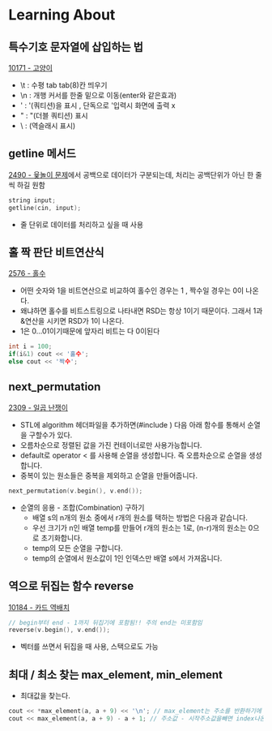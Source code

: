 # Learning About

## 특수기호 문자열에 삽입하는 법

[10171 - 고양이](https://www.acmicpc.net/problem/10171)

- \t : 수평 tab tab(8)칸 띄우기
- \n : 개행 커서를 한줄 밑으로 이동(enter와 같은효과)
- \' : '(쿼티션)을 표시 , 단독으로 '입력시 화면에 출력 x
- \" : "(더블 쿼티션) 표시
- \\ : \(역슬래시 표시)

## getline 메서드

[2490 - 윷놀이 문제](https://www.acmicpc.net/problem/2490)에서 공백으로 데이터가 구분되는데, 처리는 공백단위가 아닌 한 줄씩 하길 원함

```cpp
string input;
getline(cin, input);
```

- 줄 단위로 데이터를 처리하고 싶을 때 사용

## 홀 짝 판단 비트연산식

[2576 - 홀수](https://www.acmicpc.net/problem/2576)

- 어떤 숫자와 1을 비트연산으로 비교하여 홀수인 경우는 1 , 짝수일 경우는 0이 나온다.
- 왜냐하면 홀수를 비트스트링으로 나타내면 RSD는 항상 1이기 때문이다. 그래서 1과 &연산을 시키면 RSD가 1이 나온다.
- 1은 0...01이기때문에 앞자리 비트는 다 0이된다

```cpp
int i = 100;
if(i&1) cout << '홀수';
else cout << '짝수';
```

## next_permutation

[2309 - 일곱 난쟁이](https://www.acmicpc.net/problem/2309)

- STL에 algorithm 헤더파일을 추가하면(#include <algorithm>) 다음 아래 함수를 통해서 순열을 구할수가 있다.
- 오름차순으로 정렬된 값을 가진 컨테이너로만 사용가능합니다.
- default로 operator < 를 사용해 순열을 생성합니다. 즉 오름차순으로 순열을 생성합니다.
- 중복이 있는 원소들은 중복을 제외하고 순열을 만들어줍니다.

```cpp
next_permutation(v.begin(), v.end());
```

- 순열의 응용 - 조합(Combination) 구하기
  - 배열 s의 n개의 원소 중에서 r개의 원소를 택하는 방법은 다음과 같습니다.
  - 우선 크기가 n인 배열 temp를 만들어 r개의 원소는 1로, (n-r)개의 원소는 0으로 초기화합니다.
  - temp의 모든 순열을 구합니다.
  - temp의 순열에서 원소값이 1인 인덱스만 배열 s에서 가져옵니다.

## 역으로 뒤집는 함수 reverse

[10184 - 카드 역배치](https://www.acmicpc.net/problem/10804)

```cpp
// begin부터 end - 1까지 뒤집기에 포함됨!! 주의 end는 미포함임
reverse(v.begin(), v.end());

```

- 벡터를 쓰면서 뒤집을 때 사용, 스택으로도 가능

## 최대 / 최소 찾는 max_element, min_element

- 최대값을 찾는다.

```cpp
cout << *max_element(a, a + 9) << '\n'; // max_element는 주소를 반환하기에 그 값을 참조하기 위해서는 참조연산자 *를 붙여야함
cout << max_element(a, a + 9) - a + 1; // 주소값 - 시작주소값을빼면 index나온다!
```
